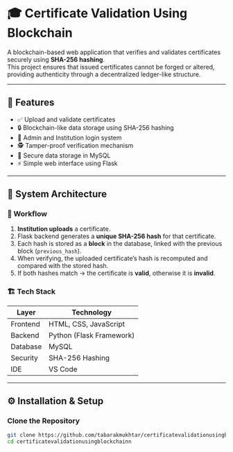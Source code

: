 # 🎓 Certificate Validation Using Blockchain

A blockchain-based web application that verifies and validates certificates securely using **SHA-256 hashing**.  
This project ensures that issued certificates cannot be forged or altered, providing authenticity through a decentralized ledger-like structure.

---

## 🚀 Features
- ✅ Upload and validate certificates
- 🔒 Blockchain-like data storage using SHA-256 hashing
- 🧩 Admin and Institution login system
- 🕵️ Tamper-proof verification mechanism
- 💾 Secure data storage in MySQL
- ⚡ Simple web interface using Flask

---

## 🧠 System Architecture

### 🔹 Workflow
1. **Institution uploads** a certificate.  
2. Flask backend generates a **unique SHA-256 hash** for that certificate.  
3. Each hash is stored as a **block** in the database, linked with the previous block (`previous_hash`).  
4. When verifying, the uploaded certificate’s hash is recomputed and compared with the stored hash.  
5. If both hashes match → the certificate is **valid**, otherwise it is **invalid**.

### 🏗️ Tech Stack
| Layer | Technology |
|--------|-------------|
| Frontend | HTML, CSS, JavaScript |
| Backend | Python (Flask Framework) |
| Database | MySQL |
| Security | SHA-256 Hashing |
| IDE | VS Code |

---

## ⚙️ Installation & Setup

### Clone the Repository
```bash
git clone https://github.com/tabarakmukhtar/certificatevalidationusingblockchainn.git
cd certificatevalidationusingblockchainn
